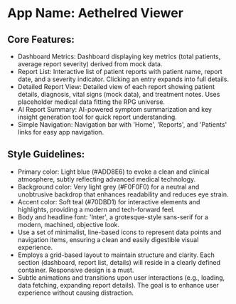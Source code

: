 # **App Name**: Aethelred Viewer

## Core Features:

- Dashboard Metrics: Dashboard displaying key metrics (total patients, average report severity) derived from mock data.
- Report List: Interactive list of patient reports with patient name, report date, and a severity indicator. Clicking an entry expands into full details.
- Detailed Report View: Detailed view of each report showing patient details, diagnosis, vital signs (mock data), and treatment notes. Uses placeholder medical data fitting the RPG universe.
- AI Report Summary: AI-powered symptom summarization and key insight generation tool for quick report understanding.
- Simple Navigation: Navigation bar with 'Home', 'Reports', and 'Patients' links for easy app navigation.

## Style Guidelines:

- Primary color: Light blue (#ADD8E6) to evoke a clean and clinical atmosphere, subtly reflecting advanced medical technology.
- Background color: Very light grey (#F0F0F0) for a neutral and unobtrusive backdrop that enhances readability and reduces eye strain.
- Accent color: Soft teal (#70DBD1) for interactive elements and highlights, providing a modern and tech-forward feel.
- Body and headline font: 'Inter', a grotesque-style sans-serif for a modern, machined, objective look.
- Use a set of minimalist, line-based icons to represent data points and navigation items, ensuring a clean and easily digestible visual experience.
- Employs a grid-based layout to maintain structure and clarity. Each section (dashboard, report list, details) will reside in a clearly defined container. Responsive design is a must.
- Subtle animations and transitions upon user interactions (e.g., loading, data fetching, expanding report details). The goal is to enhance user experience without causing distraction.